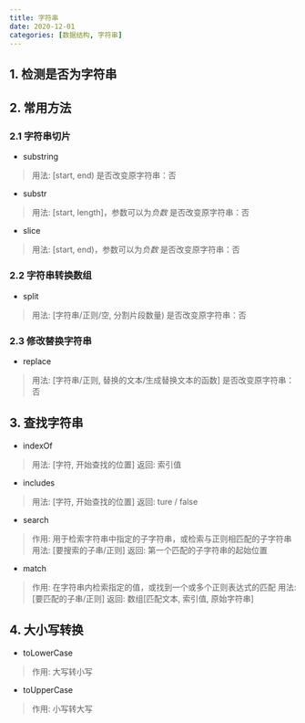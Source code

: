 ```yaml
---
title: 字符串
date: 2020-12-01
categories: [数据结构, 字符串]
---
```


## 1. 检测是否为字符串

## 2. 常用方法

### 2.1 字符串切片

- substring

> 用法: [start, end)
> 是否改变原字符串：否

- substr

> 用法: [start, length]，参数可以为*负数*
> 是否改变原字符串：否

- slice

> 用法: [start, end)，参数可以为*负数*
> 是否改变原字符串：否

### 2.2 字符串转换数组

- split

> 用法: [字符串/正则/空, 分割片段数量)
> 是否改变原字符串：否

### 2.3 修改替换字符串

- replace

> 用法: [字符串/正则, 替换的文本/生成替换文本的函数]
> 是否改变原字符串：否

## 3. 查找字符串

- indexOf

> 用法: [字符, 开始查找的位置]
> 返回: 索引值

- includes

> 用法: [字符, 开始查找的位置]
> 返回: ture / false

- search

> 作用: 用于检索字符串中指定的子字符串，或检索与正则相匹配的子字符串
> 用法: [要搜索的子串/正则]
> 返回: 第一个匹配的子字符串的起始位置

- match

> 作用: 在字符串内检索指定的值，或找到一个或多个正则表达式的匹配
> 用法: [要匹配的子串/正则]
> 返回: 数组[匹配文本, 索引值, 原始字符串]

## 4. 大小写转换

- toLowerCase

> 作用: 大写转小写

- toUpperCase

> 作用: 小写转大写
